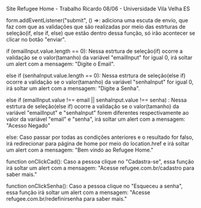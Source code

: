Site Refugee Home - Trabalho Ricardo 08/06 - Universidade Vila Velha ES

form.addEventListener("submit", () =>: adiciona uma escuta de envio, que faz com que as validações que são realizadas
por meio das estrturas de seleção(if, else if, else) que estão dentro dessa função, só irão acontecer se clicar no botão "enviar".

if (emailInput.value.length == 0): Nessa estrtura de seleção(if) ocorre a validação se o valor(tamanho) da variável 
"emailInput" for igual 0, irá soltar um alert com a mensagem: "Digite o Email".

else if (senhaInput.value.length == 0): Nessa estrtura de seleção(else if) ocorre a validação se o valor(tamanho) da variável 
"senhaInput" for igual 0, irá soltar um alert com a mensagem: "Digite a Senha".

else if (emailInput.value !== email || senhaInput.value !== senha) : Nessa estrtura de seleção(else if) ocorre a validação se 
o valor(tamanho) da variável "emailInput" e "senhaInput" forem diferentes respectivamente ao valor da variável "email" e "senha",
irá soltar um alert com a mensagem: "Acesso Negado"

else: Caso passar por todas as condições anteriores e o resultado for falso, irá redirecionar para página de home por meio
do location.href  e irá soltar um alert com a mensagem: "Bem vindo ao Refugee Home."

function onClickCad(): Caso a pessoa clique no "Cadastra-se", essa função irá soltar um alert com a mensagem: 
"Acesse refugee.com.br/cadastro para saber mais." 

function onClickSenha(): Caso a pessoa clique no "Esqueceu a senha", essa função irá soltar um alert com a mensagem:
"Acesse refugee.com.br/redefinirsenha para saber mais."
